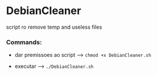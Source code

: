 # DebianCleaner
script ro remove temp and useless files

### Commands:
- dar premissoes ao script —> `chmod +x DebianCleaner.sh`

- executar —> `./DebianCleaner.sh`
